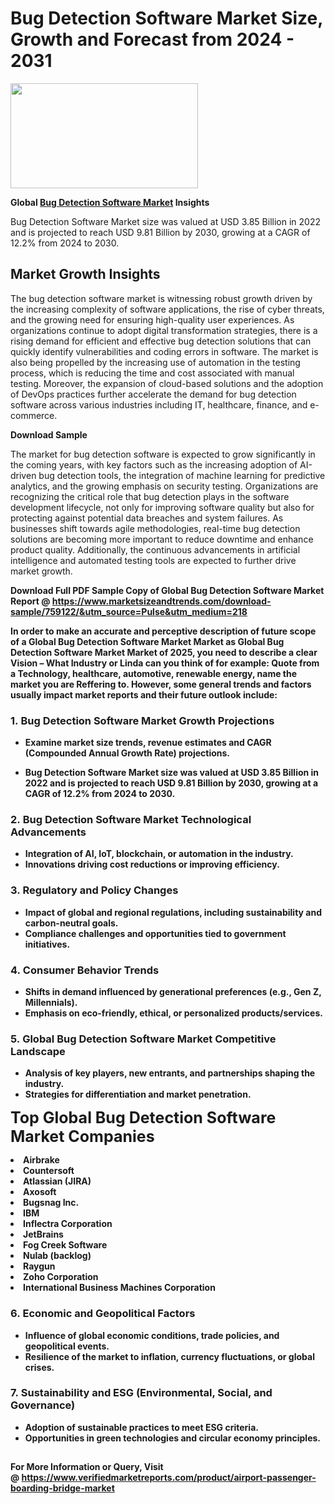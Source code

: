<H1>Bug Detection Software Market Size, Growth and Forecast from 2024 - 2031</H1><img class="aligncenter size-medium wp-image-584254" src="https://thirdeyenews.in/wp-content/uploads/2024/09/Global-Market-Research-300x168.jpeg" alt="" width="300" height="168" /><p><strong>Global&nbsp;<a href="https://www.marketsizeandtrends.com/download-sample/759122/&amp;utm_source=Pulse&amp;utm_medium=218">Bug Detection Software Market</a> Insights</strong></p><p>Bug Detection Software Market size was valued at USD 3.85 Billion in 2022 and is projected to reach USD 9.81 Billion by 2030, growing at a CAGR of 12.2% from 2024 to 2030.</p><p><h2>Market Growth Insights</h2> <p>The bug detection software market is witnessing robust growth driven by the increasing complexity of software applications, the rise of cyber threats, and the growing need for ensuring high-quality user experiences. As organizations continue to adopt digital transformation strategies, there is a rising demand for efficient and effective bug detection solutions that can quickly identify vulnerabilities and coding errors in software. The market is also being propelled by the increasing use of automation in the testing process, which is reducing the time and cost associated with manual testing. Moreover, the expansion of cloud-based solutions and the adoption of DevOps practices further accelerate the demand for bug detection software across various industries including IT, healthcare, finance, and e-commerce.</p> <p><strong>Download Sample</strong></p> <p>The market for bug detection software is expected to grow significantly in the coming years, with key factors such as the increasing adoption of AI-driven bug detection tools, the integration of machine learning for predictive analytics, and the growing emphasis on security testing. Organizations are recognizing the critical role that bug detection plays in the software development lifecycle, not only for improving software quality but also for protecting against potential data breaches and system failures. As businesses shift towards agile methodologies, real-time bug detection solutions are becoming more important to reduce downtime and enhance product quality. Additionally, the continuous advancements in artificial intelligence and automated testing tools are expected to further drive market growth.</p> <p><strong></p><p><span class=""><strong>Download Full PDF Sample Copy of Global Bug Detection Software Market Report</strong> @ <a href="https://www.marketsizeandtrends.com/download-sample/759122/&amp;utm_source=Pulse&amp;utm_medium=218" target="_blank">https://www.marketsizeandtrends.com/download-sample/759122/&amp;utm_source=Pulse&amp;utm_medium=218</a></span></p><p>In order to make an accurate and perceptive description of future scope of a Global&nbsp;Bug Detection Software Market Market as Global&nbsp;Bug Detection Software Market Market of 2025, you need to describe a clear Vision &ndash; What Industry or Linda can you think of for example: Quote from a Technology, healthcare, automotive, renewable energy, name the market you are Reffering to. However, some general trends and factors usually impact market reports and their future outlook include:</p><h3>1.&nbsp;<strong>Bug Detection Software Market Growth Projections</strong></h3><ul><li>Examine market size trends, revenue estimates and CAGR (Compounded Annual Growth Rate) projections.</li><li><p>Bug Detection Software Market size was valued at USD 3.85 Billion in 2022 and is projected to reach USD 9.81 Billion by 2030, growing at a CAGR of 12.2% from 2024 to 2030.</p></li></ul><h3>2.&nbsp;<strong>Bug Detection Software Market Technological Advancements</strong></h3><ul><li>Integration of AI, IoT, blockchain, or automation in the industry.</li><li>Innovations driving cost reductions or improving efficiency.</li></ul><h3>3.&nbsp;<strong>Regulatory and Policy Changes</strong></h3><ul><li>Impact of global and regional regulations, including sustainability and carbon-neutral goals.</li><li>Compliance challenges and opportunities tied to government initiatives.</li></ul><h3>4.&nbsp;<strong>Consumer Behavior Trends</strong></h3><ul><li>Shifts in demand influenced by generational preferences (e.g., Gen Z, Millennials).</li><li>Emphasis on eco-friendly, ethical, or personalized products/services.</li></ul><h3>5.&nbsp;<strong>Global Bug Detection Software Market Competitive Landscape</strong></h3><ul><li>Analysis of key players, new entrants, and partnerships shaping the industry.</li><li>Strategies for differentiation and market penetration.</li></ul><p data-pm-slice="1 1 []"><span style="color: inherit; font-family: inherit; font-size: 25px;">Top Global Bug Detection Software Market Companies</span></p><div class="" data-test-id=""><p><li>Airbrake</li><li> Countersoft</li><li> Atlassian (JIRA)</li><li> Axosoft</li><li> Bugsnag Inc.</li><li> IBM</li><li> Inflectra Corporation</li><li> JetBrains</li><li> Fog Creek Software</li><li> Nulab (backlog)</li><li> Raygun</li><li> Zoho Corporation</li><li> International Business Machines Corporation</li></p></div><h3>6.&nbsp;<strong>Economic and Geopolitical Factors</strong></h3><ul><li>Influence of global economic conditions, trade policies, and geopolitical events.</li><li>Resilience of the market to inflation, currency fluctuations, or global crises.</li></ul><h3>7.&nbsp;<strong>Sustainability and ESG (Environmental, Social, and Governance)</strong></h3><ul><li>Adoption of sustainable practices to meet ESG criteria.</li><li>Opportunities in green technologies and circular economy principles.</li></ul><h2><strong style="font-size: 14px;">For More Information or Query, Visit @&nbsp;</strong><a style="background-color: #ffffff; font-size: 14px;" href="https://www.marketsizeandtrends.com/report/bug-detection-software-market/" target="_blank">https://www.verifiedmarketreports.com/product/airport-passenger-boarding-bridge-market</a></h2>
